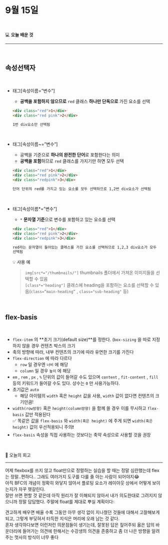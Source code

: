 # 9월 15일

<br>

💻 **오늘 배운 것**

---

<br>

## 속성선택자

<br>

- 태그[속성이름=”변수”]

  - **공백을 포함하지 않으므로** `red` 클래스 **하나만 단독으로** 가진 요소를 선택

  ```html
  <div class="red">1</div>
  <div class="red pink">2</div>

  1번 div요소만 선택됨
  ```

  <br>

- 태그[속성이름~=”변수”]

  - 공백을 기준으로 **하나의 완전한 단어**로 포함한다는 의미
  - **공백을 포함**하므로 `red` 클래스를 가지기만 하면 모두 선택

  ```html
  <div class="red">1</div>
  <div class="red pink">2</div>
  <div class="redpink">3</div>

  단어 단위의 red를 가지고 있는 요소를 모두 선택하므로 1,2번 div요소가 선택됨
  ```

  <br>

- 태그[속성이름*=”변수”]

  - `*` **문자열 기준**으로 변수를 포함하고 있는 요소를 선택

  ```html
  <div class="red">1</div>
  <div class="red pink">2</div>
  <div class="redpink">3</div>

  red라는 문자열이 들어있는 클래스를 가진 요소를 선택하므로 1,2,3 div요소가 모두
  선택됨
  ```

  💡 사용 예

  > `img[src*="/thumbnails/"]` thumbnails 폴더에서 가져온 이미지들을 선택할 수 있음  
  > `[class*="heading"]` 클래스에 heading을 포함하는 요소를 선택할 수 있음(`class=”main-heading”` , `class="sub-heading"` 등)

  <br>

## flex-basis

<br>

- `flex-item` 의 **초기 크기(default size)**를 정한다. (`box-sizing` 을 따로 지정하지 않을 경우 컨텐츠 박스의 크기
- 축의 방향에 따라, 내부 컨텐츠의 크기에 따라 유연한 크기를 가진다
- `flex-direction` 에 따라 다르다
  - `row` 일 경우엔 `너비` 에 해당
  - `column` 일 경우 `높이` 에 해당
- `em` , `rem` , `px` , `%` 단위의 값이 들어갈 수도 있으며 `content` , `fit-content` , `fill` 등의 키워드가 들어갈 수도 있다. 상수는 `0` 만 사용가능하다.
- 초기값은 `auto`
  - 해당 아이템의 `width` 혹은 `height` 값을 사용, `width` 값이 없다면 컨텐츠의 크기만큼!
- `width(row방향)` 혹은 `height(column방향)` 을 함께 쓸 경우 이를 무시하고 `flex-basis` 값만 적용된다  
  ✅ 똑같은 값을 `flex-basis` 와 `width(혹은 height)` 에 주게 되면 `width(혹은 height)` 값이 우선적용되니 주의❗
- `flex-basis` 속성을 직접 사용하는 것보다는 축약 속성으로 사용할 것을 권장

<br>

📝 오늘의 회고

---

어제 flexbox를 쓰지 않고 float만으로 정렬하는 실습을 할 때는 정말 심란했는데 flex는 정말..편하다.. 그래도 여러가지 도구를 다룰 줄 아는 사람이 되어야지😂  
아직 BFC의 개념이 정확히 와닿지 않아서 플로팅 요소가 레이아웃 상에서 어떻게 보이는지가 자꾸 헷갈린다.  
잘만 쓰면 편할 것 같은데 아직 원리가 잘 이해되지 않아서 내가 의도한대로 그려지지 않으니까 정말 답답했다. 주말에 float를 제대로 뿌실 계획이다💧

견고하게 배우면 배울 수록 그동안 아무 생각 없이 지나쳤던 것들에 대해서 고찰해보게 되고, 그렇게 부딪혀서 터득한 지식은 머리에 오래 남는 것 같다.  
혼자 생각하다보면 이런저런 의문점들이 생기는데, 잘못된 답은 짚어주되 옳은 답의 바운더리에 들어가는 의견에 한해서는 수강생의 의견을 존중하고 좀 더 나은 방향을 알려주는 멋사의 방식이 너무 좋다
